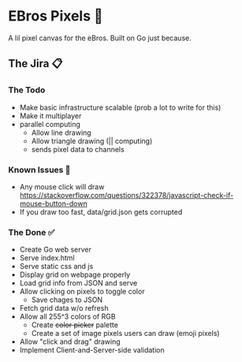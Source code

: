 # EBros Pixels 👾

A lil pixel canvas for the eBros. Built on Go just because.

## The Jira 📋

### The Todo

- Make basic infrastructure scalable (prob a lot to write for this)
- Make it multiplayer
- parallel computing
  - Allow line drawing
  - Allow triangle drawing (|| computing)
  - sends pixel data to channels

### Known Issues 🦗

- Any mouse click will draw https://stackoverflow.com/questions/322378/javascript-check-if-mouse-button-down
- If you draw too fast, data/grid.json gets corrupted

### The Done ✅

- Create Go web server
- Serve index.html
- Serve static css and js
- Display grid on webpage properly
- Load grid info from JSON and serve
- Allow clicking on pixels to toggle color
  - Save chages to JSON
- Fetch grid data w/o refresh
- Allow all 255^3 colors of RGB
  - Create ~~color picker~~ palette
  - Create a set of image pixels users can draw (emoji pixels)
- Allow "click and drag" drawing
- Implement Client-and-Server-side validation

